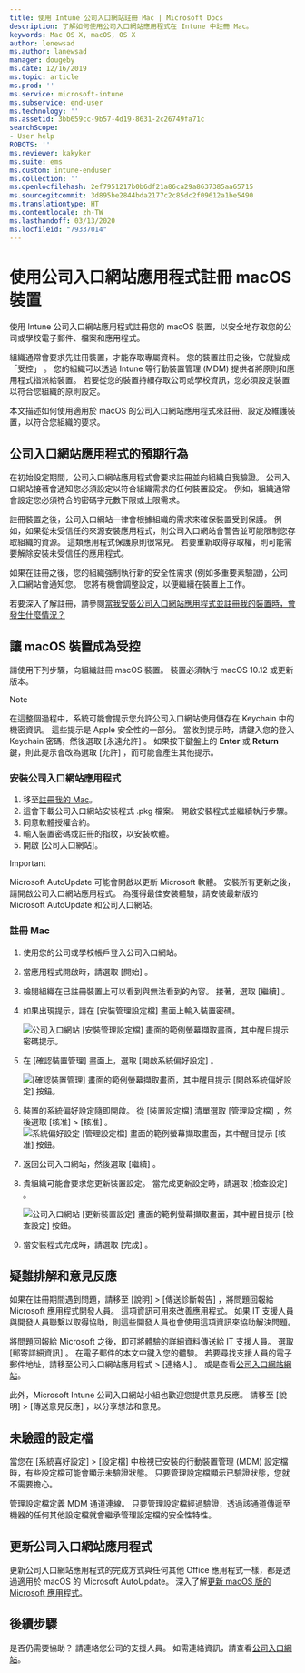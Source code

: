 ```yaml
---
title: 使用 Intune 公司入口網站註冊 Mac | Microsoft Docs
description: 了解如何使用公司入口網站應用程式在 Intune 中註冊 Mac。
keywords: Mac OS X, macOS, OS X
author: lenewsad
ms.author: lanewsad
manager: dougeby
ms.date: 12/16/2019
ms.topic: article
ms.prod: ''
ms.service: microsoft-intune
ms.subservice: end-user
ms.technology: ''
ms.assetid: 3bb659cc-9b57-4d19-8631-2c26749fa71c
searchScope:
- User help
ROBOTS: ''
ms.reviewer: kakyker
ms.suite: ems
ms.custom: intune-enduser
ms.collection: ''
ms.openlocfilehash: 2ef7951217b0b6df21a86ca29a8637385aa65715
ms.sourcegitcommit: 3d895be2844bda2177c2c85dc2f09612a1be5490
ms.translationtype: HT
ms.contentlocale: zh-TW
ms.lasthandoff: 03/13/2020
ms.locfileid: "79337014"
---
```

# <a name="enroll-your-macos-device-using-the-company-portal-app"></a>使用公司入口網站應用程式註冊 macOS 裝置  

使用 Intune 公司入口網站應用程式註冊您的 macOS 裝置，以安全地存取您的公司或學校電子郵件、檔案和應用程式。

組織通常會要求先註冊裝置，才能存取專屬資料。 您的裝置註冊之後，它就變成「受控」  。 您的組織可以透過 Intune 等行動裝置管理 (MDM) 提供者將原則和應用程式指派給裝置。 若要從您的裝置持續存取公司或學校資訊，您必須設定裝置以符合您組織的原則設定。  

本文描述如何使用適用於 macOS 的公司入口網站應用程式來註冊、設定及維護裝置，以符合您組織的要求。  


## <a name="what-to-expect-from-the-company-portal-app"></a>公司入口網站應用程式的預期行為

在初始設定期間，公司入口網站應用程式會要求註冊並向組織自我驗證。 公司入口網站接著會通知您必須設定以符合組織需求的任何裝置設定。 例如，組織通常會設定您必須符合的密碼字元數下限或上限需求。    

註冊裝置之後，公司入口網站一律會根據組織的需求來確保裝置受到保護。 例如，如果從未受信任的來源安裝應用程式，則公司入口網站會警告並可能限制您存取組織的資源。 這類應用程式保護原則很常見。 若要重新取得存取權，則可能需要解除安裝未受信任的應用程式。 

如果在註冊之後，您的組織強制執行新的安全性需求 (例如多重要素驗證)，公司入口網站會通知您。 您將有機會調整設定，以便繼續在裝置上工作。  

若要深入了解註冊，請參閱[當我安裝公司入口網站應用程式並註冊我的裝置時，會發生什麼情況？](what-happens-if-you-install-the-Company-Portal-app-and-enroll-your-device-in-intune-macos.md)  

## <a name="get-your-macos-device-managed"></a>讓 macOS 裝置成為受控  
請使用下列步驟，向組織註冊 macOS 裝置。 裝置必須執行 macOS 10.12 或更新版本。   

> [!NOTE]
> 在這整個過程中，系統可能會提示您允許公司入口網站使用儲存在 Keychain 中的機密資訊。 這些提示是 Apple 安全性的一部分。 當收到提示時，請鍵入您的登入 Keychain 密碼，然後選取 [永遠允許]  。 如果按下鍵盤上的 **Enter** 或 **Return** 鍵，則此提示會改為選取 [允許]  ，而可能會產生其他提示。  

### <a name="install-company-portal-app"></a>安裝公司入口網站應用程式  
1. 移至[註冊我的 Mac](https://go.microsoft.com/fwlink/?linkid=853070)。  
2. 這會下載公司入口網站安裝程式 .pkg 檔案。 開啟安裝程式並繼續執行步驟。 
3. 同意軟體授權合約。 
4. 輸入裝置密碼或註冊的指紋，以安裝軟體。  
5. 開啟 [公司入口網站]。 

> [!IMPORTANT]
> Microsoft AutoUpdate 可能會開啟以更新 Microsoft 軟體。 安裝所有更新之後，請開啟公司入口網站應用程式。 為獲得最佳安裝體驗，請安裝最新版的 Microsoft AutoUpdate 和公司入口網站。  


### <a name="enroll-your-mac"></a>註冊 Mac  


1. 使用您的公司或學校帳戶登入公司入口網站。  
2. 當應用程式開啟時，請選取 [開始]  。  
3. 檢閱組織在已註冊裝置上可以看到與無法看到的內容。 接著，選取 [繼續]  。
4.  如果出現提示，請在 [安裝管理設定檔]  畫面上輸入裝置密碼。

    ![公司入口網站 [安裝管理設定檔] 畫面的範例螢幕擷取畫面，其中醒目提示密碼提示。](./media/install-management-profile-macos-1912.PNG)   
5. 在 [確認裝置管理]  畫面上，選取 [開啟系統偏好設定]  。  

    ![[確認裝置管理] 畫面的範例螢幕擷取畫面，其中醒目提示 [開啟系統偏好設定] 按鈕。](./media/confirm-device-management-macos-1912.PNG)  
6. 裝置的系統偏好設定隨即開啟。 從 [裝置設定檔] 清單選取 [管理設定檔]  ，然後選取 [核准]   > [核准]  。  
    ![系統偏好設定 [管理設定檔] 畫面的範例螢幕擷取畫面，其中醒目提示 [核准] 按鈕。](./media/management-profile-approve-macos-1912.PNG)   
1. 返回公司入口網站，然後選取 [繼續]  。    
2. 貴組織可能會要求您更新裝置設定。 當完成更新設定時，請選取 [檢查設定]  。  

    ![公司入口網站 [更新裝置設定] 畫面的範例螢幕擷取畫面，其中醒目提示 [檢查設定] 按鈕。](./media/update-settings-mac-1911.PNG)  
9. 當安裝程式完成時，請選取 [完成]  。  


 ## <a name="troubleshooting-and-feedback"></a>疑難排解和意見反應   

如果在註冊期間遇到問題，請移至 [說明]   > [傳送診斷報告]  ，將問題回報給 Microsoft 應用程式開發人員。 這項資訊可用來改善應用程式。 如果 IT 支援人員與開發人員聯繫以取得協助，則這些開發人員也會使用這項資訊來協助解決問題。  

將問題回報給 Microsoft 之後，即可將體驗的詳細資料傳送給 IT 支援人員。 選取 [郵寄詳細資訊]  。 在電子郵件的本文中鍵入您的體驗。 若要尋找支援人員的電子郵件地址，請移至公司入口網站應用程式 > [連絡人]  。 或是查看[公司入口網站網站](https://go.microsoft.com/fwlink/?linkid=2010980)。  
 

此外，Microsoft Intune 公司入口網站小組也歡迎您提供意見反應。 請移至 [說明]   > [傳送意見反應]  ，以分享想法和意見。  

## <a name="unverified-profiles"></a>未驗證的設定檔  
當您在 [系統喜好設定]   > [設定檔]  中檢視已安裝的行動裝置管理 (MDM) 設定檔時，有些設定檔可能會顯示未驗證狀態。 只要管理設定檔顯示已驗證狀態，您就不需要擔心。  

管理設定檔定義 MDM 通道連線。 只要管理設定檔經過驗證，透過該通道傳遞至機器的任何其他設定檔就會繼承管理設定檔的安全性特性。  

## <a name="updating-the-company-portal-app"></a>更新公司入口網站應用程式

更新公司入口網站應用程式的完成方式與任何其他 Office 應用程式一樣，都是透過適用於 macOS 的 Microsoft AutoUpdate。 深入了解[更新 macOS 版的 Microsoft 應用程式](https://support.office.com/article/Check-for-Office-for-Mac-updates-automatically-bfd1e497-c24d-4754-92ab-910a4074d7c1)。  

## <a name="next-steps"></a>後續步驟  
是否仍需要協助？ 請連絡您公司的支援人員。 如需連絡資訊，請查看[公司入口網站](https://go.microsoft.com/fwlink/?linkid=2010980)。  


